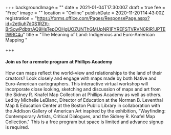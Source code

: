 +++
backgroundImage = ""
date = 2021-01-04T17:30:00Z
draft = true
fee = "Free"
image = ""
location = "Online"
publishDate = 2020-11-20T14:43:00Z
registration = "https://forms.office.com/Pages/ResponsePage.aspx?id=2etliuh7d0S1RZtt-BrSowPdbtrrAQ9HsTepOOHgUOZUNThGMUpNR1FYREFSTVRVN0RIR1JPTEtWRC4u"
title = "The Meaning of Land: Indigenous and Euro-American Mapping "

+++
#### Join us for a remote program at Phillips Academy

How can maps reflect the world-view and relationships to the land of their creators? Look closely and engage with maps made by both Native and Euro-American cartographers. This interactive virtual workshop will incorporate close looking, sketching and discussion of maps and art from the Sidney R. Knafel Map Collection at Phillips Academy as well as others. Led by Michelle LeBlanc, Director of Education at the Norman B. Leventhal Map & Education Center at the Boston Public Library in collaboration with the Addison Gallery of American Art inspired by the exhibition, "Wayfinding: Contemporary Artists, Critical Dialogues, and the Sidney R. Knafel Map Collection." This is a free program but space is limited and advance signup is required.